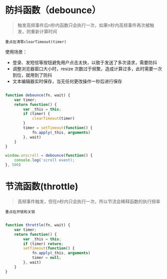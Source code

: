 

# 防抖函数（debounce）

> 触发高频事件后n秒内函数只会执行一次，如果n秒内高频事件再次被触发，则重新计算时间

```重点在清零clearTimeout(timer)```

使用场景：

- 登录、发短信等按钮避免用户点击太快，以致于发送了多次请求，需要防抖
- 调整浏览器窗口大小时，resize 次数过于频繁，造成计算过多，此时需要一次到位，就用到了防抖
- 文本编辑器实时保存，当无任何更改操作一秒后进行保存

```js

function debounce(fn, wait) {
    var timer;
    return function() {
        var _this = this;
        if (timer) {
            clearTimeout(timer)
        }
        timer = setTimeout(function() {
            fn.apply(_this, arguments)
        }, wait)
    }
}

window.onscroll = debounce(function() {
    console.log('scroll event);
}, 500)


```

# 节流函数(throttle)

> 高频事件触发，但在n秒内只会执行一次，所以节流会稀释函数的执行频率

```重点在开锁和关锁```

```js

function throttle(fn, wait) {
    var timer;
    return function() {
        var _this = this;
        if (timer) return;
        setTimeout(function() {
            fn.apply(_this, arguments)
            timer = null;
        }, wait)
    }
}


```

